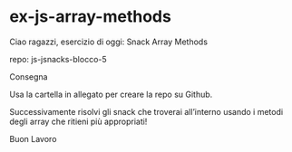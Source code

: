 # ex-js-array-methods
Ciao ragazzi,
esercizio di oggi: Snack Array Methods

repo: js-jsnacks-blocco-5

Consegna

Usa la cartella in allegato per creare la repo su Github.

Successivamente risolvi gli snack che troverai all’interno usando i metodi degli array che ritieni più appropriati!

Buon Lavoro
